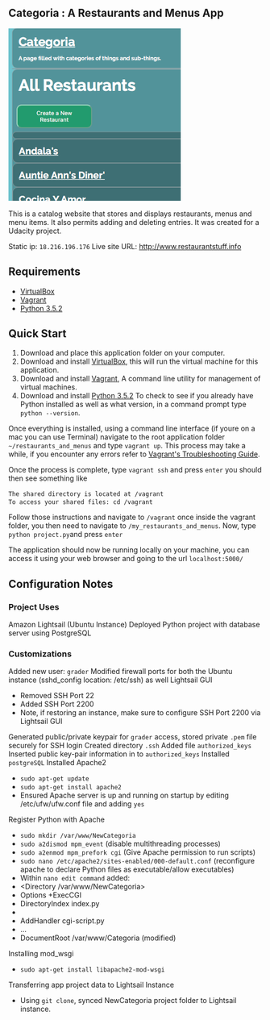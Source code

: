 ## Categoria : A Restaurants and Menus App

![Categoria Cover Image](img/categoria_cover_image.png)

This is a catalog website that stores and displays restaurants, menus and menu items. It also permits adding and deleting entries. It was created for a Udacity project.

Static ip: `18.216.196.176`
Live site URL: <http://www.restaurantstuff.info>

## Requirements

- [VirtualBox](https://www.virtualbox.org/)
- [Vagrant](https://www.vagrantup.com/)
- [Python 3.5.2](https://www.python.org/downloads/release/python-352/)

## Quick Start

1. Download and place this application folder on your computer.
2. Download and install [VirtualBox](https://www.virtualbox.org/), this will run the virtual machine for this application.
3. Download and install [Vagrant](https://www.vagrantup.com/), A command line utility for management of virtual machines.
4. Download and install [Python 3.5.2](https://www.python.org/downloads/release/python-352/) To check to see if you already have Python installed as well as what version, in a command prompt type `python --version`.

Once everything is installed, using a command line interface (if youre on a mac you can use Terminal) navigate to the root application folder `~/restaurants_and_menus` and type `vagrant up`. This process may take a while, if you encounter any errors refer to [Vagrant's Troubleshooting Guide](https://www.vagrantup.com/docs/other/debugging.html).

Once the process is complete, type `vagrant ssh` and press `enter` you should then see something like
```
The shared directory is located at /vagrant
To access your shared files: cd /vagrant
```
Follow those instructions and navigate to `/vagrant` once inside the vagrant folder, you then need to navigate to `/my_restaurants_and_menus`.  Now, type `python project.py`and press `enter`

The application should now be running locally on your machine, you can access it using your web browser and going to the url `localhost:5000/`

## Configuration Notes

### Project Uses

Amazon Lightsail (Ubuntu Instance)
Deployed Python project with database server using PostgreSQL

### Customizations

Added new user: `grader`
Modified firewall ports for both the Ubuntu instance (sshd_config location: /etc/ssh) as well Lightsail GUI
  - Removed SSH Port 22
  - Added SSH Port 2200
  - Note, if restoring an instance, make sure to configure SSH Port 2200 via Lightsail GUI

Generated public/private keypair for `grader` access, stored private `.pem` file securely for SSH login
Created directory `.ssh`
Added file `authorized_keys`
Inserted public key-pair information in to `authorized_keys`
Installed `postgreSQL`
Installed Apache2
  - `sudo apt-get update`
  - `sudo apt-get install apache2`
  - Ensured Apache server is up and running on startup by editing /etc/ufw/ufw.conf file and adding `yes`

Register Python with Apache
 - `sudo mkdir /var/www/NewCategoria`
 - `sudo a2dismod mpm_event` (disable multithreading processes)
 - `sudo a2enmod mpm_prefork cgi` (Give Apache permission to run scripts)
 - `sudo nano /etc/apache2/sites-enabled/000-default.conf` (reconfigure apache to declare Python files as executable/allow executables)
 - Within `nano edit command` added:
  - <Directory /var/www/NewCategoria>
  -   Options +ExecCGI
  -   DirectoryIndex index.py
  - </Directory>
  - AddHandler cgi-script.py
  - ...
  - DocumentRoot /var/www/Categoria (modified)

Installing mod_wsgi
  - `sudo apt-get install libapache2-mod-wsgi`

Transferring app project data to Lightsail Instance
  - Using `git clone`, synced NewCategoria project folder to Lightsail instance.

